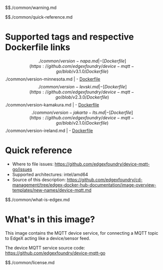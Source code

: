 $$./common/warning.md

$$./common/quick-reference.md

# Supported tags and respective Dockerfile links

$$./common/version-napa.md |
        - [Dockerfile](https://github.com/edgexfoundry/device-mqtt-go/blob/v3.1.0/Dockerfile)
$$./common/version-minnesota.md |
        - [Dockerfile](https://github.com/edgexfoundry/device-mqtt-go/blob/v3.0.0/Dockerfile)
$$./common/version-levski.md |
        - [Dockerfile](https://github.com/edgexfoundry/device-mqtt-go/blob/v2.3.0/Dockerfile)
$$./common/version-kamakura.md |
        - [Dockerfile](https://github.com/edgexfoundry/device-mqtt-go/blob/v2.2.0/Dockerfile)
$$./common/version-jakarta-lts.md |
        - [Dockerfile](https://github.com/edgexfoundry/device-mqtt-go/blob/v2.1.0/Dockerfile)
$$./common/version-ireland.md |
        - [Dockerfile](https://github.com/edgexfoundry/device-mqtt-go/blob/v2.0.0/Dockerfile)

# Quick reference

- Where to file issues: https://github.com/edgexfoundry/device-mqtt-go/issues
- Supported architectures: intel/amd64
- Source of this description: https://github.com/edgexfoundry/cd-management/tree/edgex-docker-hub-documentation/image-overview-templates/new-names/device-mqtt.md

$$./common/what-is-edgex.md

# What's in this image?

This image contains the MQTT device service, for connecting a MQTT topic to EdgeX acting like a device/sensor feed.

The device MQTT service source code: <https://github.com/edgexfoundry/device-mqtt-go>

$$./common/license.md
